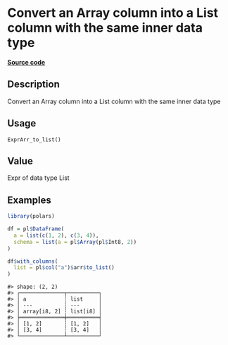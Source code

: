 

# Convert an Array column into a List column with the same inner data type

[**Source code**](https://github.com/pola-rs/r-polars/tree/main/R/expr__array.R#L294)

## Description

Convert an Array column into a List column with the same inner data type

## Usage

<pre><code class='language-R'>ExprArr_to_list()
</code></pre>

## Value

Expr of data type List

## Examples

``` r
library(polars)

df = pl$DataFrame(
  a = list(c(1, 2), c(3, 4)),
  schema = list(a = pl$Array(pl$Int8, 2))
)

df$with_columns(
  list = pl$col("a")$arr$to_list()
)
```

    #> shape: (2, 2)
    #> ┌──────────────┬──────────┐
    #> │ a            ┆ list     │
    #> │ ---          ┆ ---      │
    #> │ array[i8, 2] ┆ list[i8] │
    #> ╞══════════════╪══════════╡
    #> │ [1, 2]       ┆ [1, 2]   │
    #> │ [3, 4]       ┆ [3, 4]   │
    #> └──────────────┴──────────┘
